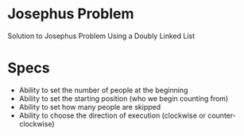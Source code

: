 # Josephus Problem
Solution to Josephus Problem Using a Doubly Linked List

# Specs
* Ability to set the number of people at the beginning
* Ability to set the starting position (who we begin counting from)
* Ability to set how many people are skipped
* Ability to choose the direction of execution (clockwise or counter-clockwise)
